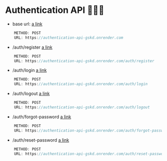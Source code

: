 # Authentication API 🚀🚀🚀

- base url:
  [a link](https://authentication-api-gskd.onrender.com)

```javascript
    METHOD: POST
    URL: https://authentication-api-gskd.onrender.com
```

- /auth/register
  [a link](https://authentication-api-gskd.onrender.com/auth/register)

```javascript
    METHOD: POST
    URL: https://authentication-api-gskd.onrender.com/auth/register
```

- /auth/login
  [a link](https://authentication-api-gskd.onrender.com/auth/login)

```javascript
    METHOD: POST
    URL: https://authentication-api-gskd.onrender.com/auth/login
```

- /auth/logout
  [a link](https://authentication-api-gskd.onrender.com/auth/logout)

```javascript
    METHOD: POST
    URL: https://authentication-api-gskd.onrender.com/auth/logout
```

- /auth/forgot-password
  [a link](https://authentication-api-gskd.onrender.com/auth/forgot-password)

```javascript
    METHOD: POST
    URL: https://authentication-api-gskd.onrender.com/auth/forgot-password
```

- /auth/reset-password
  [a link](https://authentication-api-gskd.onrender.com/auth/reset-password)

```javascript
    METHOD: POST
    URL: https://authentication-api-gskd.onrender.com/auth/reset-password
```
